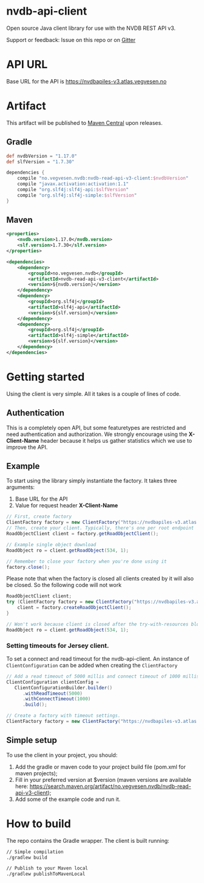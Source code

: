 # nvdb-api-client
Open source Java client library for use with the NVDB REST API v3.

Support or feedback: Issue on this repo or on [Gitter](https://gitter.im/nvdb-vegdata/api-les-v3)

# API URL
Base URL for the API is https://nvdbapiles-v3.atlas.vegvesen.no

# Artifact
This artifact will be published to [Maven Central](https://search.maven.org/artifact/no.vegvesen.nvdb/nvdb-read-api-v3-client/) upon releases.

## Gradle
```gradle
def nvdbVersion = "1.17.0"
def slfVersion = "1.7.30"

dependencies {
    compile "no.vegvesen.nvdb:nvdb-read-api-v3-client:$nvdbVersion"
    compile "javax.activation:activation:1.1"
    compile "org.slf4j:slf4j-api:$slfVersion"
    compile "org.slf4j:slf4j-simple:$slfVersion"
}

```

## Maven
```xml
<properties>
    <nvdb.version>1.17.0</nvdb.version>
    <slf.version>1.7.30</slf.version>
</properties>

<dependencies>
    <dependency>
        <groupId>no.vegvesen.nvdb</groupId>
        <artifactId>nvdb-read-api-v3-client</artifactId>
        <version>${nvdb.version}</version>
    </dependency>
    <dependency>
        <groupId>org.slf4j</groupId>
        <artifactId>slf4j-api</artifactId>
        <version>${slf.version}</version>
    </dependency>
    <dependency>
        <groupId>org.slf4j</groupId>
        <artifactId>slf4j-simple</artifactId>
        <version>${slf.version}</version>
    </dependency>
</dependencies>
```

# Getting started
Using the client is very simple. All it takes is a couple of lines of code.

## Authentication
This is a completely open API, but some featuretypes are restricted and need authentication and authorization.
We strongly encourage using the **X-Client-Name** header because it helps us gather statistics which we use to improve the API.

## Example
To start using the library simply instantiate the factory. It takes three arguments:
1. Base URL for the API
2. Value for request header **X-Client-Name**

```java
// First, create factory
ClientFactory factory = new ClientFactory("https://nvdbapiles-v3.atlas.vegvesen.no", "nvdb-read-api-v3-client");
// Then, create your client. Typically, there's one per root endpoint   
RoadObjectClient client = factory.getRoadObjectClient();

// Example single object download
RoadObject ro = client.getRoadObject(534, 1);

// Remember to close your factory when you're done using it
factory.close();
```

Please note that when the factory is closed all clients created by it will also be closed. So the following code will not work

```java
RoadObjectClient client;
try (ClientFactory factory = new ClientFactory("https://nvdbapiles-v3.atlas.vegvesen.no", "nvdb-read-api-v3-client")) {
    client = factory.createRoadObjectClient();
}

// Won't work because client is closed after the try-with-resources block.
RoadObject ro = client.getRoadObject(534, 1);
```

### Setting timeouts for Jersey client.
To set a connect and read timeout for the nvdb-api-client. An instance of `ClientConfiguration` can be added when creating the `ClientFactory`

 ```java
// Add a read timeout of 5000 millis and connect timeout of 1000 millis
ClientConfiguration clientConfig = 
    ClientConfigurationBuilder.builder()
       .withReadTimeout(5000)
       .withConnectTimeout(1000)
       .build();

// Create a factory with timeout settings.
ClientFactory factory = new ClientFactory("https://nvdbapiles-v3.atlas.vegvesen.no", "nvdb-read-api-v3-client", clientConfig);
```

## Simple setup
To use the client in your project, you should:
1. Add the gradle or maven code to your project build file (pom.xml for maven projects);
2. Fill in your preferred version at $version (maven versions are available here: https://search.maven.org/artifact/no.vegvesen.nvdb/nvdb-read-api-v3-client);
3. Add some of the example code and run it.

# How to build
The repo contains the Gradle wrapper. The client is built running:
```bash
// Simple compilation 
./gradlew build

// Publish to your Maven local
./gradlew publishToMavenLocal
```
